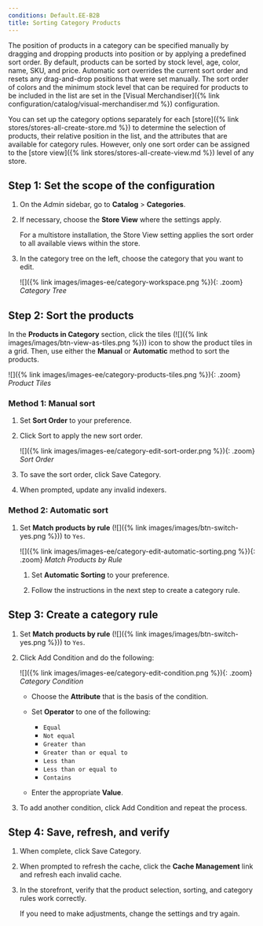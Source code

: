```yaml
---
conditions: Default.EE-B2B
title: Sorting Category Products
---
```


The position of products in a category can be specified manually by dragging and dropping products into position or by applying a predefined sort order. By default, products can be sorted by stock level, age, color, name, SKU, and price. Automatic sort overrides the current sort order and resets any drag-and-drop positions that were set manually. The sort order of colors and the minimum stock level that can be required for products to be included in the list are set in the [Visual Merchandiser]({% link configuration/catalog/visual-merchandiser.md %}) configuration.

You can set up the category options separately for each [store]({% link stores/stores-all-create-store.md %}) to determine the selection of products, their relative position in the list, and the attributes that are available for category rules. However, only one sort order can be assigned to the [store view]({% link stores/stores-all-create-view.md %}) level of any store.

## Step 1: Set the scope of the configuration

1. On the _Admin_ sidebar, go to **Catalog** > **Categories**.

1. If necessary, choose the **Store View** where the settings apply.

    For a multistore installation, the Store View setting applies the sort order to all available views within the store.

1. In the category tree on the left, choose the category that you want to edit.

    ![]({% link images/images-ee/category-workspace.png %}){: .zoom}
    *Category Tree*

## Step 2: Sort the products

In the **Products in Category** section, click the tiles (![]({% link images/images/btn-view-as-tiles.png %})) icon to show the product tiles in a grid. Then, use either the **Manual** or **Automatic** method to sort the products.

![]({% link images/images-ee/category-products-tiles.png %}){: .zoom}
*Product Tiles*

### Method 1: Manual sort

1. Set **Sort Order** to your preference.

1. Click <span class="btn">Sort</span> to apply the new sort order.

    ![]({% link images/images-ee/category-edit-sort-order.png %}){: .zoom}
    *Sort Order*

1. To save the sort order, click <span class="btn">Save Category</span>.

1. When prompted, update any invalid indexers.

### Method 2: Automatic sort

1. Set **Match products by rule** (![]({% link images/images/btn-switch-yes.png %})) to `Yes`.

    ![]({% link images/images-ee/category-edit-automatic-sorting.png %}){: .zoom}
    *Match Products by Rule*

   1. Set **Automatic Sorting** to your preference.

   1. Follow the instructions in the next step to create a category rule.

## Step 3: Create a category rule

1. Set **Match products by rule** (![]({% link images/images/btn-switch-yes.png %})) to `Yes`.

1. Click <span class="btn">Add Condition</span> and do the following:

    ![]({% link images/images-ee/category-edit-condition.png %}){: .zoom}
    *Category Condition*

   * Choose the **Attribute** that is the basis of the condition.

   * Set **Operator** to one of the following:

       * `Equal`
       * `Not equal`
       * `Greater than`
       * `Greater than or equal to`
       * `Less than`
       * `Less than or equal to`
       * `Contains`

   * Enter the appropriate **Value**.

1. To add another condition, click <span class="btn">Add Condition</span> and repeat the process.

## Step 4: Save, refresh, and verify

1. When complete, click <span class="btn">Save Category</span>.

1. When prompted to refresh the cache, click the **Cache Management** link and refresh each invalid cache.

1. In the storefront, verify that the product selection, sorting, and category rules work correctly.

   If you need to make adjustments, change the settings and try again.
